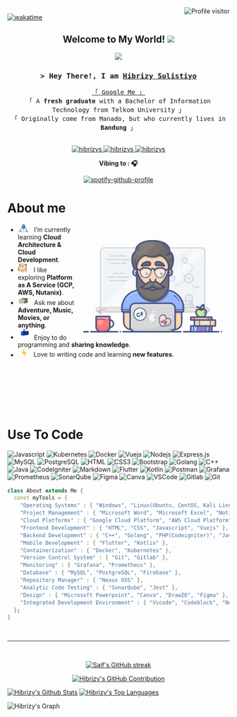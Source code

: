 
<a  href="https://komarev.com/ghpvc/?username=hibrizys">
  <img align="right" src="https://komarev.com/ghpvc/?username=hibrizys&label=Visitors&color=blue&style=flat" alt="Profile visitor" />
</a>

[![wakatime](https://wakatime.com/badge/user/f9115668-3c33-46c0-ad1f-4c93831cfde4.svg)](https://wakatime.com/@f9115668-3c33-46c0-ad1f-4c93831cfde4)

<h2 align="center">
  Welcome to My World!
  <img src="https://media.giphy.com/media/hvRJCLFzcasrR4ia7z/giphy.gif" width="28">
</h2>

<p align="center">
  <a href="https://github.com/hibrizys"><img src="https://readme-typing-svg.herokuapp.com/?lines=Software%20Architecture%20Enthusiast;Web%20Development%20Enthusiast;Cloud%20Infrastructure%20Enthusiast;Always%20learning%20new%20things&center=true&width=380&height=45"></a>
</p>


<!-- Intro  -->
<h3 align="center">
        <samp>&gt; Hey There!, I am
                <b><a target="_blank" href="https://hibrizys.netlify.app/">Hibrizy Sulistiyo</a></b>
        </samp>
</h3>


<p align="center"> 
  <samp>
    <a href="https://www.google.com/search?q=Hibrizy+Sulistiyo+Telkom+University">「 Google Me 」</a>
    <br>
    「 A <b>fresh graduate</b> with a Bachelor of Information Technology from Telkom University 」
    <br>
    「 Originally come from Manado, but who currently lives in <b>Bandung</b> 」
    <br>
    <br>
  </samp>
</p>

<p align="center">
 <a href="https://hibrizys.netlify.app/" target="blank">
  <img src="https://img.shields.io/badge/Portfolio-DC143C?style=for-the-badge&logo=medium&logoColor=white" alt="hibrizys" />
 </a>
 <a href="https://linkedin.com/in/hibrizys" target="_blank">
  <img src="https://img.shields.io/badge/LinkedIn-0077B5?style=for-the-badge&logo=linkedin&logoColor=white" alt="hibrizys"/>
 </a>
 <a href="https://instagram.com/izyslstyo" target="_blank">
  <img src="https://img.shields.io/badge/Instagram-fe4164?style=for-the-badge&logo=instagram&logoColor=white" alt="hibrizys" />
 </a> 
</p>

<div align="center" width="50">

<p><strong>Vibing to : 🎧</strong></p>

[![spotify-github-profile](https://spotify-github-profile.vercel.app/api/view?uid=21ufpnrxkuahqkycsmzos4dzi&cover_image=true&theme=novatorem&show_offline=false&background_color=121212&interchange=false&bar_color=53b14f&bar_color_cover=false)](https://github.com/kittinan/spotify-github-profile)

</div>

<!-- About Section -->
 # About me
 
<p>
 <img align="right" width="350" src="assets/programmer.gif" alt="Coding gif" />
  
-  <img alt="GIF" src="assets/Developer.gif" width="25" /> &nbsp; I’m currently learning **Cloud Architecture & Cloud Development**. <br>
- <img src="assets/hyperkitty.gif?raw=true" width="20" />&nbsp;&nbsp;&nbsp; I like exploring **Platform as A Service (GCP, AWS, Nutanix)**. <br>
- <img src="assets/message.gif?raw=true" width="25" />&nbsp;&nbsp; Ask me about **Adventure, Music, Movies, or anything**. <br>
- <img src="assets/letterbox.gif?raw=true" width="25" /> &nbsp; Enjoy to do programming and **sharing knowledge**.<br>  
- &nbsp;&nbsp;<img src="assets/lightning.gif?raw=true" width="12" />&nbsp;&nbsp;&nbsp;&nbsp;Love to writing code and learning **new features**.<br>

</p>

<br/>
<br/>
<br/>
<br/>
<br/>
<br/>


# Use To Code


![Javascript](https://img.shields.io/badge/Javascript-F0DB4F?style=for-the-badge&labelColor=black&logo=javascript&logoColor=F0DB4F)
![Kubernetes](https://img.shields.io/badge/kubernetes-326CE5?&style=for-the-badge&logo=kubernetes&logoColor=white)
![Docker](https://img.shields.io/badge/docker-0DB7ED?&style=for-the-badge&logo=docker&logoColor=white)
![Vuejs](https://img.shields.io/badge/Vue.js-35495E?style=for-the-badge&logo=vuedotjs&logoColor=4FC08D)
![Nodejs](https://img.shields.io/badge/Nodejs-3C873A?style=for-the-badge&labelColor=black&logo=node.js&logoColor=3C873A)
![Express.js](https://img.shields.io/badge/Express.js-000000?style=for-the-badge&logo=express&logoColor=white)
![MySQL](https://img.shields.io/badge/MySQL-73618F?style=for-the-badge&logo=mysql&logoColor=white)
![PostgreSQL](https://img.shields.io/badge/postgresql-4169e1?style=for-the-badge&logo=postgresql&logoColor=white)
![HTML](https://img.shields.io/badge/HTML5-E34F26?style=for-the-badge&logo=html5&logoColor=white)
![CSS3](https://img.shields.io/badge/CSS3-1572B6?style=for-the-badge&logo=css3&logoColor=white)
![Bootstrap](https://img.shields.io/badge/Bootstrap-563D7C?style=for-the-badge&logo=bootstrap&logoColor=white)
![Golang](https://img.shields.io/badge/golang-00ADD8?&style=for-the-badge&logo=go&logoColor=white)
![C++](https://img.shields.io/badge/C++-blue?&style=for-the-badge&logo=cplusplus)
![Java](https://img.shields.io/badge/Java-ED8B00?style=for-the-badge&logo=openjdk&logoColor=white)
![CodeIgniter](https://img.shields.io/badge/codeigniter-EF4223?style=for-the-badge&logo=codeigniter&logoColor=white)
![Markdown](https://img.shields.io/badge/Markdown-000000?style=for-the-badge&logo=markdown&logoColor=white)
![Flutter](https://img.shields.io/badge/Flutter-0D86CB?style=for-the-badge&logo=flutter&logoColor=white)
![Kotlin](https://img.shields.io/badge/kotlin-B125EA?style=for-the-badge&logo=kotlin&logoColor=white)
![Postman](https://img.shields.io/static/v1?style=for-the-badge&message=Postman&color=FF6C37&logo=Postman&logoColor=FFFFFF&label=)
![Grafana](https://img.shields.io/badge/grafana-E68934?style=for-the-badge&logo=grafana&logoColor=white)
![Prometheus](https://img.shields.io/badge/prometheus-ce3f3c?style=for-the-badge&logo=prometheus&logoColor=white)
![SonarQube](https://img.shields.io/badge/Sonarqube-24A3EB?style=for-the-badge&logo=Sonarqube&logoColor=white)
![Figma](https://img.shields.io/badge/figma-000000?style=for-the-badge&logo=figma&logoColor=white)
![Canva](https://img.shields.io/badge/Canva-00A3FF?style=for-the-badge&logo=canva&logoColor=white)
![VSCode](https://img.shields.io/badge/Vscode-007ACC?style=for-the-badge&logo=visualstudiocode&logoColor=white)
![Gitlab](https://img.shields.io/badge/gitlab-fc6d26?style=for-the-badge&logo=gitlab&logoColor=white)
![Git](https://img.shields.io/badge/Git-F05032?style=for-the-badge&logo=git&logoColor=white)


```dart
class About extends Me { 
  const myTools = {  
    "Operating Systems" : { "Windows", "Linux(Ubuntu, CentOS, Kali Linux)" },
    "Project Management" : { "Microsoft Word", "Microsoft Excel", "Notion", "Trello" },
    "Cloud Platforms" : { "Google Cloud Platform", "AWS Cloud Platform", "Nutanix Cloud Platform" },
    "Frontend Development" : { "HTML", "CSS", "Javascript", "Vuejs" },
    "Backend Development" : { "C++", "Golang", "PHP(Codeigniter)", "Java", "Expressjs", "Postman" },
    "Mobile Development" : { "Flutter", "Kotlin" },
    "Containerization" : { "Docker", "Kubernetes" },
    "Version Control System" : { "Git", "Gitlab" },
    "Monitoring" : { "Grafana", "Prometheus" },
    "Database" : { "MySQL", "PostgreSQL", "Firebase" },
    "Repository Manager" : { "Nexus OSS" },
    "Analytic Code Testing" : { "SonarQube", "Jest" },
    "Design" : { "Microsoft Powerpoint", "Canva", "DrawIO", "Figma" },
    "Integrated Development Environment" : { "Vscode", "Codeblock", "Netbeans" }
  };
}
```

<br/>
<hr/>
<br/>

<p align="center">
  <a href="https://github.com/hibrizys">
    <img src="https://github-readme-streak-stats.herokuapp.com/?user=hibrizys&theme=radical&border=7F3FBF&background=0D1117" alt="Saif's GitHub streak"/>
  </a>
</p>

<p align="center">
  <a href="https://github.com/hibrizys">
    <img src="https://github-profile-summary-cards.vercel.app/api/cards/profile-details?username=hibrizys&theme=radical" alt="Hibrizy's GitHub Contribution"/>
  </a>
</p>

<a> 
    <a href="https://github.com/hibrizys"><img alt="Hibrizy's Github Stats" src="https://denvercoder1-github-readme-stats.vercel.app/api?username=hibrizys&show_icons=true&count_private=true&theme=react&border_color=7F3FBF&bg_color=0D1117&title_color=F85D7F&icon_color=F8D866" height="192px" width="49.5%"/></a>
  <a href="https://github.com/hibrizys"><img alt="Hibrizy's Top Languages" src="https://denvercoder1-github-readme-stats.vercel.app/api/top-langs/?username=hibrizys&langs_count=8&layout=compact&theme=react&border_color=7F3FBF&bg_color=0D1117&title_color=F85D7F&icon_color=F8D866" height="192px" width="49.5%"/></a>
  <br/>
</a>


![Hibrizy's Graph](https://github-readme-activity-graph.vercel.app/graph?username=hibrizys&custom_title=Hibrizy's%20GitHub%20Activity%20Graph&bg_color=0D1117&color=7F3FBF&line=7F3FBF&point=7F3FBF&area_color=FFFFFF&title_color=FFFFFF&area=true)
